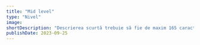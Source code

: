 ```yaml
---
title: "Mid level"
type: "Nivel"
image:
shortDescription: "Descrierea scurtă trebuie să fie de maxim 165 caractere"
publishDate: 2023-09-25
---
```


